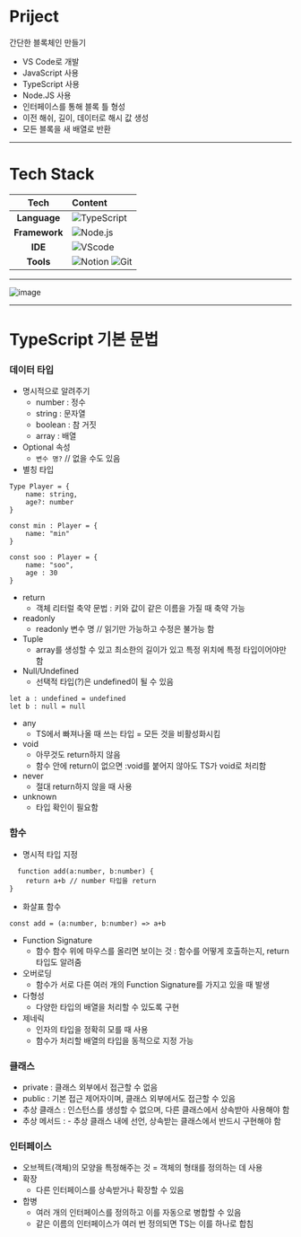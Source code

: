 # Priject
간단한 블록체인 만들기
- VS Code로 개발
- JavaScript 사용
- TypeScript 사용
- Node.JS 사용
- 인터페이스를 통해 블록 틀 형성
- 이전 해쉬, 길이, 데이터로 해시 값 생성
- 모든 블록을 새 배열로 반환

---

# Tech Stack
| Tech         | Content                                                                                                                                                                                                                     |
| :----------: | :-------------------------------------------------------------------------------------------------------------------------------------------------------------------------------------------------------------------------- |
| **Language**  | ![TypeScript](https://img.shields.io/badge/-TypeScript-3178C6?logo=typescript&logoColor=white) |
|**Framework**|![Node.js](https://img.shields.io/badge/Node.js-339933.svg?style=flat&logo=node.js&logoColor=white) |
| **IDE**       | ![VScode](https://img.shields.io/badge/VScode-blue?logo=vscode&logoColor=white)  |
|   **Tools**   | ![Notion](https://img.shields.io/badge/-Notion-000000?logo=notion&logoColor=white) ![Git](https://img.shields.io/badge/-Git-F05032?logo=git&logoColor=white)              |

---

![image](https://github.com/user-attachments/assets/2f293c32-3228-459d-9797-57e1aff30c6f)

---

# TypeScript 기본 문법

 ### 데이터 타입

 - 명시적으로 알려주기
   - number : 정수
   - string : 문자열
   - boolean : 참 거짓
   - array : 배열
 - Optional 속성
   - `변수 명?` // 없을 수도 있음
 - 별칭 타입
```
Type Player = {
	name: string,
	age?: number
}

const min : Player = {
	name: "min"
}

const soo : Player = {
	name: "soo",
	age : 30
}
```
 - return
     - 객체 리터럴 축약 문법 : 키와 값이 같은 이름을 가질 때 축약 가능
 - readonly
   - readonly 변수 명 // 읽기만 가능하고 수정은 불가능 함 
 - Tuple
   - array를 생성할 수 있고 최소한의 길이가 있고 특정 위치에 특정 타입이어야만 함 
 - Null/Undefined
    - 선택적 타입(?)은 undefined이 될 수 있음
```
let a : undefined = undefined
let b : null = null
```
 - any
   - TS에서 빠져나올 때 쓰는 타입 = 모든 것을 비활성화시킴 
 - void
   - 아무것도  return하지 않음
   - 함수 안에 return이 없으면 :void를 붙어지 않아도 TS가 void로 처리함
 - never
    - 절대 return하지 않을 때 사용 
 - unknown
    - 타입 확인이 필요함

### 함수
- 명시적 타입 지정
```
  function add(a:number, b:number) {
	return a+b // number 타입을 return
}
```
- 화살표 함수
```
const add = (a:number, b:number) => a+b
```

- Function Signature
  - 함수 함수 위에 마우스를 올리면 보이는 것 : 함수를 어떻게 호출하는지,  return 타입도 알려줌
- 오버로딩
  - 함수가 서로 다른 여러 개의 Function Signature를 가지고 있을 때 발생
- 다형성
  - 다양한 타입의 배열을 처리할 수 있도록 구현
- 제네릭
  - 인자의 타입을 정확히 모를 때 사용
  - 함수가 처리할 배열의 타입을 동적으로 지정 가능
 
### 클래스
- private : 클래스 외부에서 접근할 수 없음
- public  :  기본 접근 제어자이며, 클래스 외부에서도 접근할 수 있음
- 추상 클래스 : 인스턴스를 생성할 수 없으며, 다른 클래스에서 상속받아 사용해야 함
- 추상 메서드 : - 추상 클래스 내에 선언, 상속받는 클래스에서 반드시 구현해야 함

### 인터페이스
- 오브젝트(객체)의 모양을 특정해주는 것 = 객체의 형태를 정의하는 데 사용
- 확장
    - 다른 인터페이스를 상속받거나 확장할 수 있음
- 합병
    - 여러 개의 인터페이스를 정의하고 이를 자동으로 병합할 수 있음
    - 같은 이름의 인터페이스가 여러 번 정의되면 TS는 이를 하나로 합침
